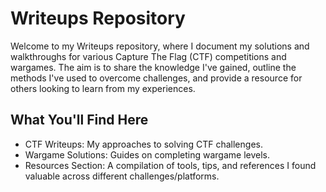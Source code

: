 # Writeups Repository

Welcome to my Writeups repository, where I document my solutions and walkthroughs for various Capture The Flag (CTF) competitions and wargames. The aim is to share the knowledge I've gained, outline the methods I've used to overcome challenges, and provide a resource for others looking to learn from my experiences.

## What You'll Find Here

- CTF Writeups: My approaches to solving CTF challenges.
- Wargame Solutions: Guides on completing wargame levels.
- Resources Section: A compilation of tools, tips, and references I found valuable across different challenges/platforms.
